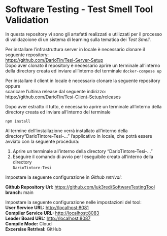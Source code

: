 <h1 class="code-line" data-line-start=1 data-line-end=2 ><a id="Software_Testing__Test_Smell_Tool_Validation_1"></a>Software Testing - Test Smell Tool Validation</h1>
<p class="has-line-data" data-line-start="3" data-line-end="4">In questa repository vi sono gli artefatti realizzati e utilizzati per il processo di validazoione di un sistema di learning sulla tematica dei <em>Test Smell</em>.</p>
<p class="has-line-data" data-line-start="5" data-line-end="8">Per installare l’infrastruttura server in locale è necessario clonare il seguente repository:<br>
<a href="https://github.com/DarioTin/Tesi-Server-Setup">https://github.com/DarioTin/Tesi-Server-Setup</a><br>
Dopo aver clonato il repository è necessario aprire un terminale all’interno della directory creata ed inviare all’interno del terminale <code>docker-compose up</code></p>
<p class="has-line-data" data-line-start="9" data-line-end="12">Per installare il client in locale è necessario clonare la seguente repository oppure<br>
scaricare l’ultima release dal seguente indirizzo:<br>
<a href="https://github.com/DarioTin/Tesi-Client-Setup/releases">https://github.com/DarioTin/Tesi-Client-Setup/releases</a></p>
<p class="has-line-data" data-line-start="13" data-line-end="14">Dopo aver estratto il tutto, è necessario aprire un terminale all’interno della directory creata ed inviare all’interno del terminale</p>
<p class="has-line-data" data-line-start="15" data-line-end="18"><code>npm install</code></p>
<p class="has-line-data" data-line-start="19" data-line-end="20">Al termine dell’installazione verrà installato all’interno della directory“DarioTintore-Tesi-…” l’applicativo in locale, che potrà essere avviato con la seguente procedura:</p>
<ol>
<li class="has-line-data" data-line-start="20" data-line-end="21">Aprire un terminale all’interno della directory “DarioTintore-Tesi-…”</li>
<li class="has-line-data" data-line-start="21" data-line-end="24">Eseguire il comando di avvio per l’eseguibile creato all’interno della directory<br>
<code>DarioTintore-Tesi</code></li>
</ol>
<p class="has-line-data" data-line-start="24" data-line-end="25">Impostare la seguente configurazione in <em>Github retrival</em>:</p>
<p class="has-line-data" data-line-start="26" data-line-end="28"><strong>Github Repository Url:</strong> <a href="https://github.com/luk3red/SoftwareTestingTool">https://github.com/luk3red/SoftwareTestingTool</a><br>
<strong>branch:</strong> main</p>
<p class="has-line-data" data-line-start="29" data-line-end="36">Impostare la seguente configurazione nelle impostazioni del tool:<br>
<strong>User Service URL:</strong> <a href="http://localhost:8081">http://localhost:8081</a><br>
<strong>Compiler Service URL:</strong> <a href="http://localhost:8083">http://localhost:8083</a><br>
<strong>Leader Board URL:</strong> <a href="http://localhost:8087">http://localhost:8087</a><br>
<strong>Compile Mode:</strong> Cloud<br>
<strong>Excersise Retrival:</strong> GitHub</p>
